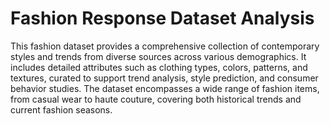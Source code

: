 # Fashion Response Dataset Analysis

This fashion dataset provides a comprehensive collection of contemporary styles and trends from diverse sources across various demographics.
It includes detailed attributes such as clothing types, colors, patterns, and textures, curated to support trend analysis, style prediction, and consumer behavior studies. 
The dataset encompasses a wide range of fashion items, from casual wear to haute couture, covering both historical trends and current fashion seasons.
